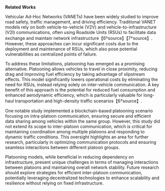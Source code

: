 **Related Works**

Vehicular Ad-Hoc Networks (VANETs) have been widely studied to improve road safety, traffic management, and driving efficiency. Traditional VANET models rely on both vehicle-to-vehicle (V2V) and vehicle-to-infrastructure (V2I) communications, often using Roadside Units (RSUs) to facilitate data exchange and maintain network infrastructure【6†source】【7†source】. However, these approaches can incur significant costs due to the deployment and maintenance of RSUs, which also pose potential vulnerabilities as centralized points of failure.

To address these limitations, platooning has emerged as a promising alternative. Platooning allows vehicles to travel in close proximity, reducing drag and improving fuel efficiency by taking advantage of slipstream effects. This model significantly lowers operational costs by eliminating the need for RSUs, instead relying solely on inter-vehicle communication. A key benefit of this approach is the potential for reduced fuel consumption and enhanced aerodynamic efficiency, which is particularly valuable for long-haul transportation and high-density traffic scenarios【6†source】.

One notable study implemented a blockchain-based platooning scenario focusing on intra-platoon communication, ensuring secure and efficient data sharing among vehicles within the same group. However, this study did not extend its scope to inter-platoon communication, which is critical for maintaining coordination among multiple platoons and responding to dynamic traffic conditions. This oversight highlights an area for further research, particularly in optimizing communication protocols and ensuring seamless interactions between different platoon groups.

Platooning models, while beneficial in reducing dependency on infrastructure, present unique challenges in terms of managing interactions between platoons and maintaining overall network stability. Future research should explore strategies for efficient inter-platoon communication, potentially leveraging decentralized technologies to enhance scalability and resilience without relying on fixed infrastructure.

